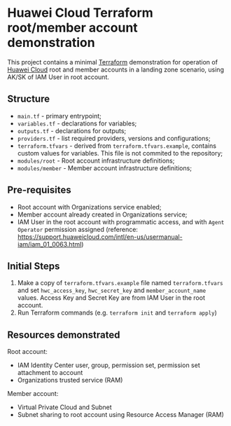 # Huawei Cloud Terraform root/member account demonstration

This project contains a minimal [Terraform](https://developer.hashicorp.com/terraform/docs)
demonstration for operation of [Huawei Cloud](https://www.huaweicloud.com/intl/en-us)
root and member accounts in a landing zone scenario, using AK/SK of IAM User in
root account.

## Structure

- `main.tf` - primary entrypoint;
- `variables.tf` - declarations for variables;
- `outputs.tf` - declarations for outputs;
- `providers.tf` - list required providers, versions and configurations;
- `terraform.tfvars` - derived from `terraform.tfvars.example`, contains custom
  values for variables. This file is not commited to the repository;
- `modules/root` - Root account infrastructure definitions;
- `modules/member` - Member account infrastructure definitions;

## Pre-requisites

- Root account with Organizations service enabled;
- Member account already created in Organizations service;
- IAM User in the root account with programmatic access, and with `Agent Operator`
  permission assigned (reference: <https://support.huaweicloud.com/intl/en-us/usermanual-iam/iam_01_0063.html>)

## Initial Steps

1. Make a copy of `terraform.tfvars.example` file named `terraform.tfvars` and
   set `hwc_access_key`, `hwc_secret_key` and `member_account_name` values.
   Access Key and Secret Key are from IAM User in the root account.
2. Run Terraform commands (e.g. `terraform init` and `terraform apply`)

## Resources demonstrated

Root account:
- IAM Identity Center user, group, permission set, permission set attachment to account
- Organizations trusted service (RAM)

Member account:
- Virtual Private Cloud and Subnet
- Subnet sharing to root account using Resource Access Manager (RAM)
